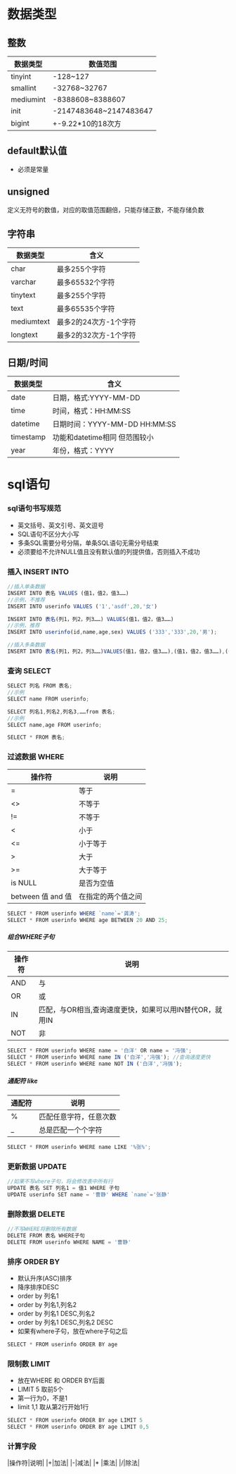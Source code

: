 # 数据类型
## 整数
|数据类型|数值范围|
|---|---|
|tinyint|-128~127|
|smallint|-32768~32767|
|mediumint|-8388608~8388607|
|init|-2147483648~2147483647|
|bigint|+-9.22*10的18次方 |
## default默认值
* 必须是常量
## unsigned
定义无符号的数值，对应的取值范围翻倍，只能存储正数，不能存储负数
## 字符串
|数据类型|含义|
|---|---|
|char|最多255个字符|
|varchar|最多65532个字符|
|tinytext|最多255个字符|
|text|最多65535个字符|
|mediumtext|最多2的24次方-1个字符|
|longtext|最多2的32次方-1个字符|
## 日期/时间
|数据类型|含义|
|---|---|
|date|日期，格式:YYYY-MM-DD|
|time|时间，格式：HH:MM:SS|
|datetime|日期时间：YYYY-MM-DD HH:MM:SS|
|timestamp|功能和datetime相同 但范围较小|
|year|年份，格式：YYYY|

# sql语句
### sql语句书写规范
* 英文括号、英文引号、英文逗号
* SQL语句不区分大小写
* 多条SQL需要分号分隔，单条SQL语句无需分号结束
* 必须要给不允许NULL值且没有默认值的列提供值，否则插入不成功
### 插入 INSERT INTO
``` javascript
//插入单条数据
INSERT INTO 表名 VALUES (值1，值2，值3……)
//示例，不推荐
INSERT INTO userinfo VALUES ('1','asdf',20,'女')

INSERT INTO 表名(列1，列2，列3……) VALUES(值1，值2，值3……)
//示例，推荐
INSERT INTO userinfo(id,name,age,sex) VALUES ('333','333',20,'男');

//插入多条数据
INSERT INTO 表名(列1，列2，列3……)VALUES(值1，值2，值3……),(值1，值2，值3……),(值1，值2，值3……)
```
### 查询 SELECT
``` javascript
SELECT 列名 FROM 表名;
//示例
SELECT name FROM userinfo;

SELECT 列名1,列名2,列名3,……from 表名;
//示例
SELECT name,age FROM userinfo;

SELECT * FROM 表名;
```
### 过滤数据 WHERE
|操作符|说明|
|---|---|
|=|等于|
|<>|不等于|
|!=|不等于|
|<|小于|
|<=|小于等于|
|>|大于|
|>=|大于等于|
|is NULL|是否为空值|
|between 值 and 值|在指定的两个值之间|
``` javascript
SELECT * FROM userinfo WHERE `name`='龚涛';
SELECT * FROM userinfo WHERE age BETWEEN 20 AND 25;
```
##### 组合WHERE子句
|操作符|说明|
|---|---|
|AND|与|
|OR|或|
|IN|匹配，与OR相当,查询速度更快，如果可以用IN替代OR，就用IN|
|NOT|非|
``` javascript
SELECT * FROM userinfo WHERE name = '白洋' OR name = '冯强';
SELECT * FROM userinfo WHERE name IN ('白洋','冯强'); //查询速度更快
SELECT * FROM userinfo WHERE name NOT IN ('白洋','冯强');
```
##### 通配符 like
|通配符|说明|
|---|---|
|%|匹配任意字符，任意次数|
| _ |总是匹配一个个字符|  
``` javascript
SELECT * FROM userinfo WHERE name LIKE '%张%';
```
### 更新数据 UPDATE
``` javascript
//如果不写where子句，将会修改表中所有行
UPDATE 表名 SET 列名1 = 值1 WHERE 子句
UPDATE userinfo SET name = '曹静' WHERE `name`='张静'
```
### 删除数据 DELETE
``` javascript
//不写WHERE将删除所有数据
DELETE FROM 表名 WHERE子句
DELETE FROM userinfo WHERE NAME = '曹静'
```
### 排序 ORDER BY
* 默认升序(ASC)排序
* 降序排序DESC
* order by 列名1
* order by 列名1,列名2
* order by 列名1 DESC,列名2
* order by 列名1 DESC,列名2 DESC
* 如果有where子句，放在where子句之后
``` javascript
SELECT * FROM userinfo ORDER BY age
```
### 限制数 LIMIT
* 放在WHERE 和 ORDER BY后面
* LIMIT 5  取前5个
* 第一行为0，不是1
* limit 1,1 取从第2行开始1行
``` javascript
SELECT * FROM userinfo ORDER BY age LIMIT 5
SELECT * FROM userinfo ORDER BY age LIMIT 0,5
```
### 计算字段
|操作符|说明|
|+|加法|
|-|减法|
|* |乘法|
|/|除法|
